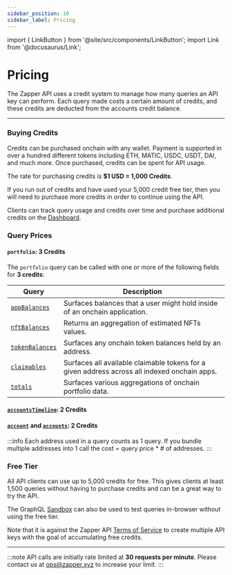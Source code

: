 ```yaml
---
sidebar_position: 10
sidebar_label: Pricing
---
```


import { LinkButton } from '@site/src/components/LinkButton';
import Link from '@docusaurus/Link';

# Pricing

The Zapper API uses a credit system to manage how many queries an API key can perform. Each query made costs a certain amount of credits, and these credits are deducted from the accounts credit balance.

---

### Buying Credits

Credits can be purchased onchain with any wallet. Payment is supported in over a hundred different tokens including ETH, MATIC, USDC, USDT, DAI, and much more. Once purchased, credits can be spent for API usage. 

The rate for purchasing credits is **$1 USD = 1,000 Credits**.


If you run out of credits and have used your 5,000 credit free tier, then you will need to purchase more credits in order to continue using the API.

Clients can track query usage and credits over time and purchase additional credits on the [Dashboard](/dashboard).

### Query Prices

#### `portfolio`: 3 Credits

The `portfolio` query can be called with one or more of the following fields for **3 credits**:

| Query | Description |
| ----------- | ----------- |
| [`appBalances`](/docs/api-intro/portfolio/app-balances)  | Surfaces balances that a user might hold inside of an onchain application.|
| [`nftBalances`](/docs/api-intro/portfolio/nft-balances)  | Returns an aggregation of estimated NFTs values. |
| [`tokenBalances`](/docs/api-intro/portfolio/token-balances) | Surfaces any onchain token balances held by an address. |
| [`claimables`](/docs/api-intro/portfolio/claimables) | Surfaces all available claimable tokens for a given address across all indexed onchain apps.|
| [`totals`](/docs/api-intro/portfolio/portfolio-totals) | Surfaces various aggregations of onchain portfolio data. |


#### [`accountsTimeline`](/docs/api-intro/human-readable-transactions): 2 Credits

#### [`account`](/docs/api-intro/onchain-identity) and [`accounts`](/docs/api-intro/onchain-identity#accounts): 2 Credits

:::info
Each address used in a query counts as 1 query. If you bundle multiple addresses into 1 call the cost = query price * # of addresses.
:::

### Free Tier

All API clients can use up to 5,000 credits for free. This gives clients at least 1,500 queries without having to purchase credits and can be a great way to try the API.

The GraphQL [Sandbox](/docs/api-intro/sandbox) can also be used to test queries in-browser without using the free tier.


Note that it is against the Zapper API [Terms of Service](https://zapper.xyz/docs/api-terms-of-use.pdf) to create multiple API keys with the goal of accumulating free credits.


<LinkButton href="/dashboard" type="primary" buttonCopy="Get Started" />

---

:::note
API calls are initially rate limited at **30 requests per minute**. Please contact us at ops@zapper.xyz to increase your limit.
:::